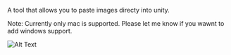 A tool that allows you to paste images directy into unity. 

Note: Currently only mac is supported. Please let me know if you wawnt to add windows support.


![Alt Text](Readme/Demo.gif)
